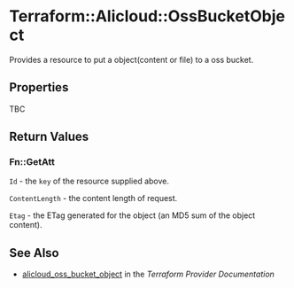 # Terraform::Alicloud::OssBucketObject

Provides a resource to put a object(content or file) to a oss bucket.

## Properties

TBC

## Return Values

### Fn::GetAtt

`Id` - the `key` of the resource supplied above.

`ContentLength` - the content length of request.

`Etag` - the ETag generated for the object (an MD5 sum of the object content).

## See Also

* [alicloud_oss_bucket_object](https://www.terraform.io/docs/providers/alicloud/r/oss_bucket_object.html) in the _Terraform Provider Documentation_
